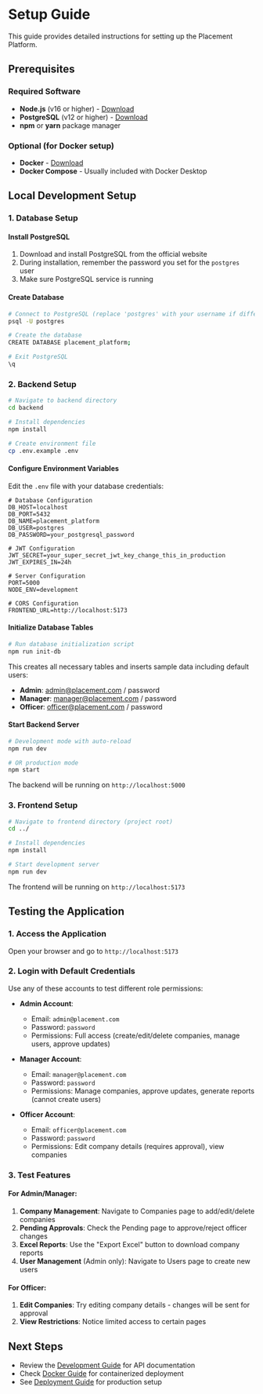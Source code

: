 
# Setup Guide

This guide provides detailed instructions for setting up the Placement Platform.

## Prerequisites

### Required Software
- **Node.js** (v16 or higher) - [Download](https://nodejs.org/)
- **PostgreSQL** (v12 or higher) - [Download](https://www.postgresql.org/download/)
- **npm** or **yarn** package manager

### Optional (for Docker setup)
- **Docker** - [Download](https://docs.docker.com/get-docker/)
- **Docker Compose** - Usually included with Docker Desktop

## Local Development Setup

### 1. Database Setup

#### Install PostgreSQL
1. Download and install PostgreSQL from the official website
2. During installation, remember the password you set for the `postgres` user
3. Make sure PostgreSQL service is running

#### Create Database
```bash
# Connect to PostgreSQL (replace 'postgres' with your username if different)
psql -U postgres

# Create the database
CREATE DATABASE placement_platform;

# Exit PostgreSQL
\q
```

### 2. Backend Setup

```bash
# Navigate to backend directory
cd backend

# Install dependencies
npm install

# Create environment file
cp .env.example .env
```

#### Configure Environment Variables
Edit the `.env` file with your database credentials:

```env
# Database Configuration
DB_HOST=localhost
DB_PORT=5432
DB_NAME=placement_platform
DB_USER=postgres
DB_PASSWORD=your_postgresql_password

# JWT Configuration
JWT_SECRET=your_super_secret_jwt_key_change_this_in_production
JWT_EXPIRES_IN=24h

# Server Configuration
PORT=5000
NODE_ENV=development

# CORS Configuration
FRONTEND_URL=http://localhost:5173
```

#### Initialize Database Tables
```bash
# Run database initialization script
npm run init-db
```

This creates all necessary tables and inserts sample data including default users:
- **Admin**: admin@placement.com / password
- **Manager**: manager@placement.com / password  
- **Officer**: officer@placement.com / password

#### Start Backend Server
```bash
# Development mode with auto-reload
npm run dev

# OR production mode
npm start
```

The backend will be running on `http://localhost:5000`

### 3. Frontend Setup

```bash
# Navigate to frontend directory (project root)
cd ../

# Install dependencies
npm install

# Start development server
npm run dev
```

The frontend will be running on `http://localhost:5173`

## Testing the Application

### 1. Access the Application
Open your browser and go to `http://localhost:5173`

### 2. Login with Default Credentials
Use any of these accounts to test different role permissions:

- **Admin Account**:
  - Email: `admin@placement.com`
  - Password: `password`
  - Permissions: Full access (create/edit/delete companies, manage users, approve updates)

- **Manager Account**:
  - Email: `manager@placement.com`
  - Password: `password`
  - Permissions: Manage companies, approve updates, generate reports (cannot create users)

- **Officer Account**:
  - Email: `officer@placement.com`
  - Password: `password`
  - Permissions: Edit company details (requires approval), view companies

### 3. Test Features

#### For Admin/Manager:
1. **Company Management**: Navigate to Companies page to add/edit/delete companies
2. **Pending Approvals**: Check the Pending page to approve/reject officer changes
3. **Excel Reports**: Use the "Export Excel" button to download company reports
4. **User Management** (Admin only): Navigate to Users page to create new users

#### For Officer:
1. **Edit Companies**: Try editing company details - changes will be sent for approval
2. **View Restrictions**: Notice limited access to certain pages

## Next Steps

- Review the [Development Guide](DEVELOPMENT.md) for API documentation
- Check [Docker Guide](DOCKER.md) for containerized deployment
- See [Deployment Guide](DEPLOYMENT.md) for production setup
